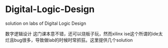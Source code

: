 # Digital-Logic-Design
solution on labs of Digital Logic Design

数字逻辑设计
这门课本意不错，还可以烧板子玩，然而xilinx ise这个所谓的ide太烂且bug很多，导致做lab的时候时常抓狂。这里提供几个solution
